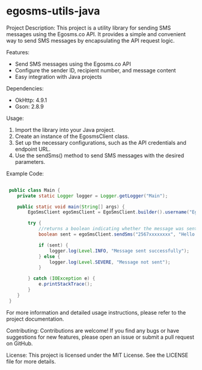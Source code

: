 # egosms-utils-java
Project Description:
This project is a utility library for sending SMS messages using the Egosms.co API. It provides a simple and convenient way to send SMS messages by encapsulating the API request logic.

Features:
- Send SMS messages using the Egosms.co API
- Configure the sender ID, recipient number, and message content
- Easy integration with Java projects

Dependencies:
- OkHttp: 4.9.1
- Gson: 2.8.9

Usage:
1. Import the library into your Java project.
2. Create an instance of the EgosmsClient class.
3. Set up the necessary configurations, such as the API credentials and endpoint URL.
4. Use the sendSms() method to send SMS messages with the desired parameters.

Example Code:

```java
 
 public class Main {
    private static Logger logger = Logger.getLogger("Main");

    public static void main(String[] args) {
        EgoSmsClient egoSmsClient = EgoSmsClient.builder().username("EgoTest").password("xxxxxx").senderId("EGO SMS").build();

        try {
            //returns a boolean indicating whether the message was sent or not
            boolean sent = egoSmsClient.sendSms("2567xxxxxxxx", "Hello World");

            if (sent) {
                logger.log(Level.INFO, "Message sent successfully");
            } else {
                logger.log(Level.SEVERE, "Message not sent");
            }

        } catch (IOException e) {
            e.printStackTrace();
        }
    }
 }

```


For more information and detailed usage instructions, please refer to the project documentation.

Contributing:
Contributions are welcome! If you find any bugs or have suggestions for new features, please open an issue or submit a pull request on GitHub.

License:
This project is licensed under the MIT License. See the LICENSE file for more details.
